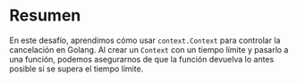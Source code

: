 # Resumen

En este desafío, aprendimos cómo usar `context.Context` para controlar la cancelación en Golang. Al crear un `Context` con un tiempo límite y pasarlo a una función, podemos asegurarnos de que la función devuelva lo antes posible si se supera el tiempo límite.
